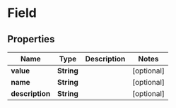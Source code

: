 

# Field


## Properties

Name | Type | Description | Notes
------------ | ------------- | ------------- | -------------
**value** | **String** |  |  [optional]
**name** | **String** |  |  [optional]
**description** | **String** |  |  [optional]



